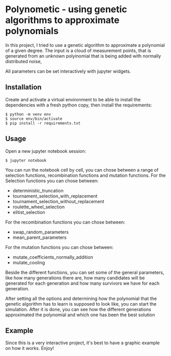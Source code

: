 # Polynometic - using genetic algorithms to approximate polynomials

In this project, I tried to use a genetic algorithm to approximate a polynomial of a given degree. 
The input is a cloud of measurement points, that is generated from an unknown polyinomial that is being added with normally distributed noise, 

All parameters can be set interactively with jupyter widgets. 

## Installation  
Create and activate a virtual environment to be able to install the dependencies with a fresh python copy, then install the requirements:
    
    $ python -m venv env
    $ source env/bin/activate
    $ pip install -r requirements.txt

## Usage
Open a new jupyter notebook session:

    $ jupyter notebook

You can run the notebook cell by cell, you can chose between a range of selection functions, 
recombination functions and mutation functions. 
For the Selection functions you can chose between:
* deterministic_truncation
* tournament_selection_with_replacement
* tournament_selection_without_replacement
* roulette_wheel_selection
* elitist_selection

For the recombination functions you can chose between:
* swap_random_parameters 
* mean_parent_parameters

For the mutation functions you can chose between:
* mutate_coefficients_normally_addition
* mutate_cooling 

Beside the different functions, you can set some of the general parameters, like
how many generations there are, how many candidates will be generated for each 
generation and how many survivors we have for each generation. 

After setting all the options and determining how the polynomial that the genetic 
algorithm has to learn is supposed to look like, you can start the simulation. 
After it is done, you can see how the different generations approximated the polynomial 
and which one has been the best solution

## Example 
Since this is a very interactive project, it's best to have a graphic example 
on how it works. Enjoy!
